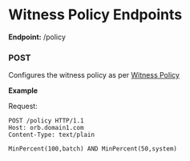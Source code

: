 # Witness Policy Endpoints

**Endpoint:** /policy

### POST

Configures the witness policy as per [Witness Policy](../witnesspolicy.html#witness-policy)

**Example**

Request:

```
POST /policy HTTP/1.1
Host: orb.domain1.com
Content-Type: text/plain

MinPercent(100,batch) AND MinPercent(50,system)
```
